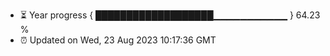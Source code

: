 - ⏳ Year progress { ███████████████████▁▁▁▁▁▁▁▁▁▁▁ } 64.23 %
- ⏰ Updated on Wed, 23 Aug 2023 10:17:36 GMT

